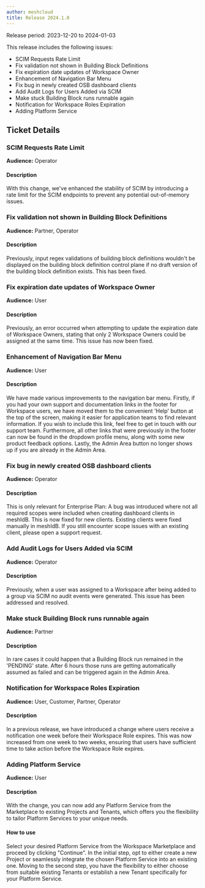 ```yaml
---
author: meshcloud
title: Release 2024.1.0
---
```


Release period: 2023-12-20 to 2024-01-03

This release includes the following issues:
* SCIM Requests Rate Limit
* Fix validation not shown in Building Block Definitions
* Fix expiration date updates of Workspace Owner
* Enhancement of Navigation Bar Menu
* Fix bug in newly created OSB dashboard clients
* Add Audit Logs for Users Added via SCIM
* Make stuck Building Block runs runnable again
* Notification for Workspace Roles Expiration
* Adding Platform Service
<!--truncate-->

## Ticket Details
### SCIM Requests Rate Limit
**Audience:** Operator<br>

#### Description
With this change, we've enhanced the stability of SCIM by introducing a rate
limit for the SCIM endpoints to prevent any potential out-of-memory issues.

### Fix validation not shown in Building Block Definitions
**Audience:** Partner, Operator<br>

#### Description
Previously, input regex validations of building block definitions wouldn't be displayed on the building block definition control plane if no draft version of the building block definition exists. This has been fixed.

### Fix expiration date updates of Workspace Owner
**Audience:** User<br>

#### Description
Previously, an error occurred when attempting to update the expiration date of Workspace Owners, stating that only 2 Workspace Owners could be assigned at the same time. This issue has now been fixed.

### Enhancement of Navigation Bar Menu
**Audience:** User<br>

#### Description
We have made various improvements to the navigation bar menu. Firstly, if you had your own support and documentation
links in the footer for Workspace users, we have moved them to the convenient 'Help' button at the top of the screen,
making it easier for application teams to find relevant information. If you wish to include this link, feel free to
get in touch with our support team. Furthermore, all other links that were previously in the footer can now
be found in the dropdown profile menu, along with some new product feedback options.
Lastly, the Admin Area button no longer shows up if you are already in the Admin Area.

### Fix bug in newly created OSB dashboard clients
**Audience:** Operator<br>

#### Description
This is only relevant for Enterprise Plan: A bug was introduced where not all required scopes were included
when creating dashboard clients in meshIdB. This is now fixed for new clients.
Existing clients were fixed manually in meshIdB. If you still encounter scope issues with an existing client,
please open a support request.

### Add Audit Logs for Users Added via SCIM
**Audience:** Operator<br>

#### Description
Previously, when a user was assigned to a Workspace after being added to a
group via SCIM no audit events were generated. This issue has been addressed
and resolved.

### Make stuck Building Block runs runnable again
**Audience:** Partner<br>

#### Description
In rare cases it could happen that a Building Block run remained in the
'PENDING' state. 
After 6 hours those runs are getting automatically assumed as failed and
can be triggered again in the Admin Area.

### Notification for Workspace Roles Expiration
**Audience:** User, Customer, Partner, Operator<br>

#### Description
In a previous release, we have introduced a change where users receive a
notification one week before their Workspace Role expires. This was now
increased from one week to two weeks, ensuring that users have sufficient time
to take action before the Workspace Role expires.

### Adding Platform Service
**Audience:** User<br>

#### Description
With the change, you can now add any Platform Service from the Marketplace 
to existing Projects and Tenants, which offers you the flexibility to 
tailor Platform Services to your unique needs.

#### How to use
Select your desired Platform Service from the Workspace Marketplace and 
proceed by clicking "Continue". In the initial step, opt to either create 
a new Project or seamlessly integrate the chosen Platform Service into 
an existing one. Moving to the second step, you have the flexibility to 
either choose from suitable existing Tenants or establish a new Tenant 
specifically for your Platform Service.


